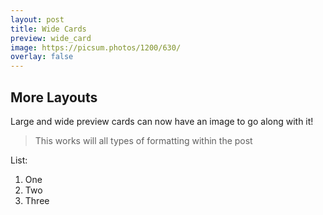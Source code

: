 ```yaml
---
layout: post
title: Wide Cards
preview: wide_card
image: https://picsum.photos/1200/630/
overlay: false
---
```


## More Layouts
Large and wide preview cards can now have an image to go along with it!

>This works will all types of formatting within the post 

List:
1. One
2. Two
3. Three
